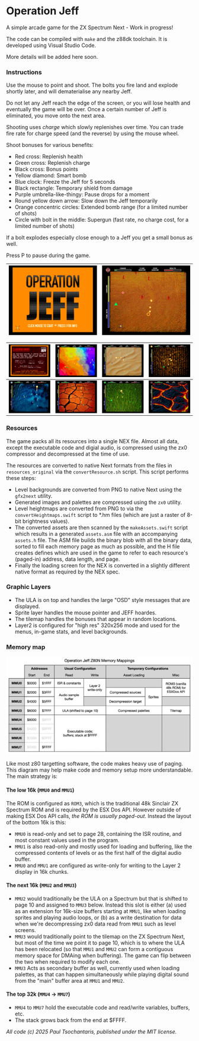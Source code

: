 # Operation Jeff

A simple arcade game for the ZX Spectrum Next - Work in progress!

The code can be compiled with `make` and the z88dk toolchain. It is developed using Visual Studio Code.

More details will be added here soon.

### Instructions

Use the mouse to point and shoot. The bolts you fire land and explode shortly later, and will dematerialise any nearby Jeff.

Do not let any Jeff reach the edge of the screen, or you will lose health and eventually the game will be over. Once a certain number of Jeff is eliminated, you move onto the next area.

Shooting uses _charge_ which slowly replenishes over time. You can trade fire rate for charge speed (and the reverse) by using the mouse wheel.

Shoot bonuses for various benefits:
- Red cross: Replenish health
- Green cross: Replenish charge
- Black cross: Bonus points
- Yellow diamond: Smart bomb
- Blue clock: Freeze the Jeff for 5 seconds
- Black rectangle: Temporary shield from damage
- Purple umbrella-like-thingy: Pause drops for a moment
- Round yellow down arrow: Slow down the Jeff temporarily
- Orange concentric circles: Extended bomb range (for a limited number of shots)
- Circle with bolt in the middle: Supergun (fast rate, no charge cost, for a limited number of shots)

If a bolt explodes especially close enough to a Jeff you get a small bonus as well.

Press P to pause during the game.

|![Screenshot 1](screenshots/OperationJeffScreenshot1.jpg)|![Screenshot 2](screenshots/OperationJeffScreenshot2.jpg)|
|--|--|

|![Screenshot 3](screenshots/OperationJeffScreenshot3.jpg)|![Screenshot 4](screenshots/OperationJeffScreenshot4.jpg)|![Screenshot 5](screenshots/OperationJeffScreenshot5.jpg)|![Screenshot 6](screenshots/OperationJeffScreenshot6.jpg)|
|--|--|--|--|
|![Screenshot 7](screenshots/OperationJeffScreenshot7.jpg)|![Screenshot 8](screenshots/OperationJeffScreenshot8.jpg)|![Screenshot 9](screenshots/OperationJeffScreenshot9.jpg)|![Screenshot 10](screenshots/OperationJeffScreenshot10.jpg)|

### Resources

The game packs all its resources into a single NEX file. Almost all data, except the executable code and digial audio, is compressed using the zx0 compressor and decompressed at the time of use.

The resources are converted to native Next formats from the files in `resources_original` via the `convertResource.sh` script. This script performs these steps:

- Level backgrounds are converted from PNG to native Next using the `gfx2next` utility.
- Generated images and palettes are compressed using the `zx0` utility.
- Level heightmaps are converted from PNG to via the `convertHeightmaps.swift` script to *.hm files (which are just a raster of 8-bit brightness values).
- The converted assets are then scanned by the `makeAssets.swift` script which results in a generated `assets.asm` file with an accompanying `assets.h` file. The ASM file builds the binary blob with all the binary data, sorted to fill each memory page as much as possible, and the H file creates defines which are used in the game to refer to each resource's (paged-in) address, data length, and page.
- Finally the loading screen for the NEX is converted in a slightly different native format as required by the NEX spec.

### Graphic Layers

- The ULA is on top and handles the large "OSD" style messages that are displayed.
- Sprite layer handles the mouse pointer and JEFF hoardes.
- The tilemap handles the bonuses that appear in random locations.
- Layer2 is configured for "high res" 320x256 mode and used for the menus, in-game stats, and level backgrounds.

### Memory map

![Memory map diagram](screenshots/memory_map.png)

Like most z80 targetting software, the code makes heavy use of paging. This diagram may help make code and memory setup more understandable. The main strategy is:

#### The low 16k (`MMU0` and `MMU1`)

The ROM is configured as `ROM3`, which is the traditional 48k Sinclair ZX Spectrum ROM and is required by the ESX Dos API. However outside of making ESX Dos API calls, _the ROM is usually paged-out_. Instead the layout of the bottom 16k is this:

- `MMU0` is read-only and set to page 28, containing the ISR routine, and most constant values used in the program.
- `MMU1` is also read-only and mostly used for loading and buffering, like the compressed contents of levels or as the first half of the digital audio buffer.
- `MMU0` and `MMU1` are configured as write-only for writing to the Layer 2 display in 16k chunks.

#### The next 16k (`MMU2` and `MMU3`)

- `MMU2` would traditionally be the ULA on a Spectrum but that is shifted to page 10 and assigned to `MMU3` below. Instead this slot is either (a) used as an extension for 16k-size buffers starting at `MMU1`, like when loading sprites and playing audio loops, or (b) as a write destination for data when we're decompressing zx0 data read from `MMU1` such as level screens.
- `MMU3` would traditionally point to the tilemap on the ZX Spectrum Next, but most of the time we point it to page 10, which is to where the ULA has been relocated (so that `MMU1` and `MMU2` can form a contiguous memory space for DMAing when buffering). The game can flip between the two when required to modify each one.
- `MMU3` Acts as secondary buffer as well, currently used when loading palettes, as that can happen simultaneously while playing digital sound from the "main" buffer area at `MMU1` and `MMU2`.

#### The top 32k (`MMU4` -> `MMU7`)

- `MMU4` to `MMU7` hold the executable code and read/write variables, buffers, etc.
- The stack grows back from the end at $FFFF.

*All code (c) 2025 Paul Tsochantaris, published under the MIT license.*
